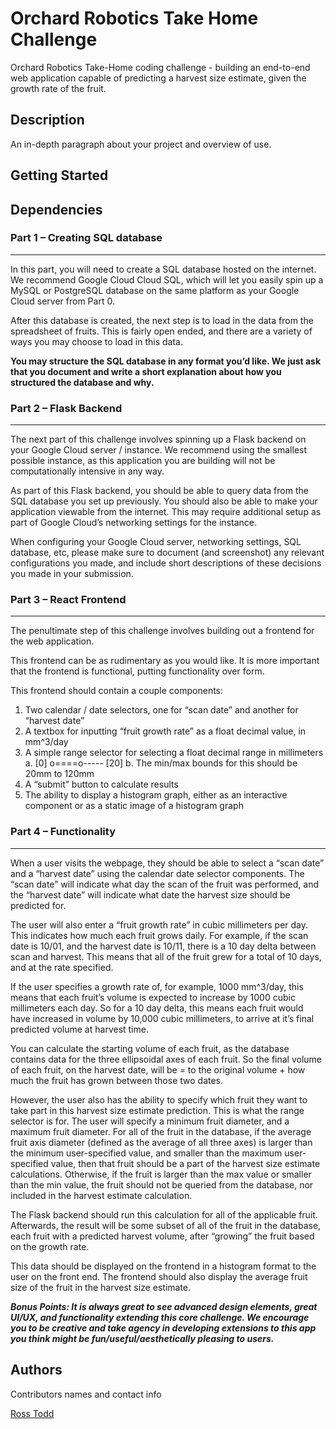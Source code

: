 # Orchard Robotics Take Home Challenge

Orchard Robotics Take-Home coding challenge - building an end-to-end web application capable of predicting a harvest size estimate, given the growth rate of the fruit.

## Description

An in-depth paragraph about your project and overview of use.

## Getting Started

## Dependencies

### Part 1 – Creating SQL database
---

In this part, you will need to create a SQL database hosted on the internet. We recommend Google Cloud Cloud SQL, which will let you easily spin up a MySQL or PostgreSQL database on the same platform as your Google Cloud server from Part 0.

After this database is created, the next step is to load in the data from the spreadsheet of fruits. This is fairly open ended, and there are a variety of ways you may choose to load in this data.

**You may structure the SQL database in any format you’d like. We just ask that you document and write a short explanation about how you structured the database and why.**


### Part 2 – Flask Backend
---

The next part of this challenge involves spinning up a Flask backend on your Google Cloud server / instance. We recommend using the smallest possible instance, as this application you are building will not be computationally intensive in any way.

As part of this Flask backend, you should be able to query data from the SQL database you set up previously. You should also be able to make your application viewable from the internet. This may require additional setup as part of Google Cloud’s networking settings for the instance.

When configuring your Google Cloud server, networking settings, SQL database, etc, please make sure to document (and screenshot) any relevant configurations you made, and include short descriptions of these decisions you made in your submission.


### Part 3 – React Frontend
---

The penultimate step of this challenge involves building out a frontend for the web application.

This frontend can be as rudimentary as you would like. It is more important that the frontend is functional, putting functionality over form.

This frontend should contain a couple components:
1. Two calendar / date selectors, one for “scan date” and another for “harvest date”
2. A textbox for inputting “fruit growth rate” as a float decimal value, in mm^3/day
3. A simple range selector for selecting a float decimal range in millimeters
  a. [0] o====o----- [20]
  b. The min/max bounds for this should be 20mm to 120mm
4. A “submit” button to calculate results
5. The ability to display a histogram graph, either as an interactive component or as a static image of a histogram graph


### Part 4 – Functionality
---

When a user visits the webpage, they should be able to select a “scan date” and a “harvest date” using the calendar date selector components. The “scan date” will indicate what day the scan of the fruit was performed, and the “harvest date” will indicate what date the harvest size should be predicted for.

The user will also enter a “fruit growth rate” in cubic millimeters per day. This indicates how much each fruit grows daily. For example, if the scan date is 10/01, and the harvest date is 10/11, there is a 10 day delta between scan and harvest. This means that all of the fruit grew for a total of 10 days, and at the rate specified.

If the user specifies a growth rate of, for example, 1000 mm^3/day, this means that each fruit’s volume is expected to increase by 1000 cubic millimeters each day. So for a 10 day delta, this means each fruit would have increased in volume by 10,000 cubic millimeters, to arrive at it’s final predicted volume at harvest time.

You can calculate the starting volume of each fruit, as the database contains data for the three ellipsoidal axes of each fruit. So the final volume of each fruit, on the harvest date, will be = to the original volume + how much the fruit has grown between those two dates.

However, the user also has the ability to specify which fruit they want to take part in this harvest size estimate prediction. This is what the range selector is for. The user will specify a minimum fruit diameter, and a maximum fruit diameter. For all of the fruit in the database, if the average fruit axis diameter (defined as the average of all three axes) is larger than the minimum user-specified value, and smaller than the maximum user-specified value, then that fruit should be a part of the harvest size estimate calculations. Otherwise, if the fruit is larger than the max value or smaller than the min value, the fruit should not be queried from the database, nor included in the harvest estimate calculation.

The Flask backend should run this calculation for all of the applicable fruit. Afterwards, the result will be some subset of all of the fruit in the database, each fruit with a predicted harvest volume, after “growing” the fruit based on the growth rate.

This data should be displayed on the frontend in a histogram format to the user on the front end. The frontend should also display the average fruit size of the fruit in the harvest size estimate.

***Bonus Points: It is always great to see advanced design elements, great UI/UX, and functionality extending this core challenge. We encourage you to be creative and take agency in developing extensions to this app you think might be fun/useful/aesthetically pleasing to users.***

## Authors

Contributors names and contact info

[Ross Todd](rssmtdd@gmail.com)
